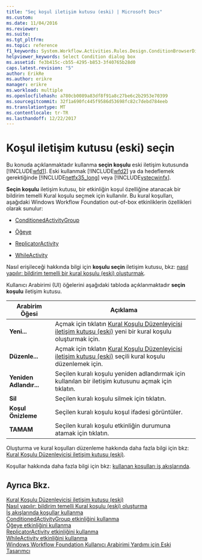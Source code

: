 ```yaml
---
title: "Seç koşul iletişim kutusu (eski) | Microsoft Docs"
ms.custom: 
ms.date: 11/04/2016
ms.reviewer: 
ms.suite: 
ms.tgt_pltfrm: 
ms.topic: reference
f1_keywords: System.Workflow.Activities.Rules.Design.ConditionBrowserDialog.UI
helpviewer_keywords: Select Condition dialog box
ms.assetid: fe3b415c-cb55-4295-b853-3f40765b28d0
caps.latest.revision: "5"
author: ErikRe
ms.author: erikre
manager: erikre
ms.workload: multiple
ms.openlocfilehash: a780cb0089a83df8f91a8c27be6c2b2953e70399
ms.sourcegitcommit: 32f1a690fc445f9586d53698fc82c7debd784eeb
ms.translationtype: MT
ms.contentlocale: tr-TR
ms.lasthandoff: 12/22/2017
---
```

# <a name="select-condition-dialog-box-legacy"></a>Koşul iletişim kutusu (eski) seçin
Bu konuda açıklanmaktadır kullanma **seçin koşulu** eski iletişim kutusunda [!INCLUDE[wfd1](../workflow-designer/includes/wfd1_md.md)]. Eski kullanmak [!INCLUDE[wfd2](../workflow-designer/includes/wfd2_md.md)] ya da hedeflemek gerektiğinde [!INCLUDE[netfx35_long](../workflow-designer/includes/netfx35_long_md.md)] veya [!INCLUDE[vstecwinfx](../workflow-designer/includes/vstecwinfx_md.md)].  
  
 **Seçin koşulu** iletişim kutusu, bir etkinliğin koşul özelliğine atanacak bir bildirim temelli Kural koşulu seçmek için kullanılır. Bu kural koşulları, aşağıdaki Windows Workflow Foundation out-of-box etkinliklerin özellikleri olarak sunulur:  
  
-   [ConditionedActivityGroup](http://go.microsoft.com/fwlink?LinkID=65017)  
  
-   [Öğeye](http://go.microsoft.com/fwlink?LinkID=65034)  
  
-   [ReplicatorActivity](http://go.microsoft.com/fwlink?LinkID=65039)  
  
-   [WhileActivity](http://go.microsoft.com/fwlink?LinkID=65049)  
  
 Nasıl erişileceği hakkında bilgi için **koşulu seçin** iletişim kutusu, bkz: [nasıl yapılır: bildirim temelli bir kural koşulu (eski) oluşturmak](../workflow-designer/how-to-create-a-declarative-rule-condition-legacy.md).  
  
 Kullanıcı Arabirimi (UI) öğelerini aşağıdaki tabloda açıklanmaktadır **seçin koşulu** iletişim kutusu.  
  
|Arabirim Öğesi|Açıklama|  
|----------------|-----------------|  
|**Yeni...**|Açmak için tıklatın [Kural Koşulu Düzenleyicisi iletişim kutusu (eski)](../workflow-designer/rule-condition-editor-dialog-box-legacy.md) yeni bir kural koşulu oluşturmak için.|  
|**Düzenle...**|Açmak için tıklatın [Kural Koşulu Düzenleyicisi iletişim kutusu (eski)](../workflow-designer/rule-condition-editor-dialog-box-legacy.md) seçili kural koşulu düzenlemek için.|  
|**Yeniden Adlandır...**|Seçilen kuralı koşulu yeniden adlandırmak için kullanılan bir iletişim kutusunu açmak için tıklatın.|  
|**Sil**|Seçilen kuralı koşulu silmek için tıklatın.|  
|**Koşul Önizleme**|Seçilen kuralı koşulu koşul ifadesi görüntüler.|  
|**TAMAM**|Seçilen kuralı koşulu etkinliğin durumuna atamak için tıklatın.|  
  
 Oluşturma ve kural koşulları düzenleme hakkında daha fazla bilgi için bkz: [Kural Koşulu Düzenleyicisi iletişim kutusu (eski)](../workflow-designer/rule-condition-editor-dialog-box-legacy.md).  
  
 Koşullar hakkında daha fazla bilgi için bkz: [kullanan koşulları iş akışlarında](http://go.microsoft.com/fwlink?LinkID=65009).  
  
## <a name="see-also"></a>Ayrıca Bkz.  
 [Kural Koşulu Düzenleyicisi iletişim kutusu (eski)](../workflow-designer/rule-condition-editor-dialog-box-legacy.md)   
 [Nasıl yapılır: bildirim temelli Kural koşulu (eski) oluşturma](../workflow-designer/how-to-create-a-declarative-rule-condition-legacy.md)   
 [İş akışlarında koşullar kullanma](http://go.microsoft.com/fwlink?LinkID=65009)   
 [ConditionedActivityGroup etkinliğini kullanma](http://go.microsoft.com/fwlink?LinkID=65066)   
 [Öğeye etkinliğini kullanma](http://go.microsoft.com/fwlink?LinkID=65075)   
 [ReplicatorActivity etkinliğini kullanma](http://go.microsoft.com/fwlink?LinkID=65080)   
 [WhileActivity etkinliğini kullanma](http://go.microsoft.com/fwlink?LinkID=65091)   
 [Windows Workflow Foundation Kullanıcı Arabirimi Yardımı için Eski Tasarımcı](../workflow-designer/legacy-designer-for-windows-workflow-foundation-ui-help.md)